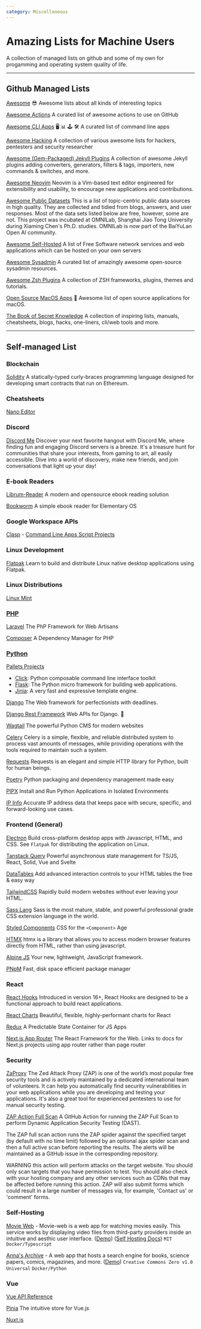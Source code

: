 ```yaml
---
category: Miscellaneous
---
```

# Amazing Lists for Machine Users
A collection of managed lists on github and some of my own for progamming and operating system quality of life.

---

## Github Managed Lists
[Awesome](https://github.com/sindresorhus/awesome)
😎 Awesome lists about all kinds of interesting topics

[Awesome Actions](https://github.com/sdras/awesome-actions)
A curated list of awesome actions to use on GitHub

[Awesome CLI Apps](https://github.com/agarrharr/awesome-cli-apps)
🖥 📊 🕹 🛠 A curated list of command line apps

[Awesome Hacking](https://github.com/Hack-with-Github/Awesome-Hacking)
A collection of various awesome lists for hackers, pentesters and security researcher

[Awesome (Gem-Packaged) Jekyll Plugins](https://github.com/planetjekyll/awesome-jekyll-plugins)
A collection of awesome Jekyll plugins adding converters, generators, filters & tags, importers, new commands & switches, and more.

[Awesome Neovim](https://github.com/rockerBOO/awesome-neovim)
Neovim is a Vim-based text editor engineered for extensibility and usability, to encourage new applications and contributions.

[Awesome Public Datasets](https://github.com/awesomedata/awesome-public-datasets)
This is a list of topic-centric public data sources in high quality. They are collected and tidied from blogs, answers, and user responses. Most of the data sets listed below are free, however, some are not. This project was incubated at OMNILab, Shanghai Jiao Tong University during Xiaming Chen's Ph.D. studies. OMNILab is now part of the BaiYuLan Open AI community.

[Awesome Self-Hosted](https://github.com/awesome-selfhosted/awesome-selfhosted)
A list of Free Software network services and web applications which can be hosted on your own servers

[Awesome Sysadmin](https://github.com/awesome-foss/awesome-sysadmin)
A curated list of amazingly awesome open-source sysadmin resources.

[Awesome Zsh Plugins](https://github.com/unixorn/awesome-zsh-plugins)
A collection of ZSH frameworks, plugins, themes and tutorials.

[Open Source MacOS Apps](https://github.com/serhii-londar/open-source-mac-os-apps)
🚀 Awesome list of open source applications for macOS.

[The Book of Secret Knowledge](https://github.com/trimstray/the-book-of-secret-knowledge)
A collection of inspiring lists, manuals, cheatsheets, blogs, hacks, one-liners, cli/web tools and more.

---

## Self-managed List

### Blockchain
[Solidity](https://soliditylang.org/)
A statically-typed curly-braces programming language designed for developing smart contracts that run on Ethereum.

### Cheatsheets
[Nano Editor](https://www.nano-editor.org/dist/latest/cheatsheet.html)

### Discord
[Discord Me](https://discord.me/servers)
Discover your next favorite hangout with Discord Me, where finding fun and engaging Discord servers is a breeze. It's a treasure hunt for communities that share your interests, from gaming to art, all easily accessible. Dive into a world of discovery, make new friends, and join conversations that light up your day!

### E-book Readers
[Librum-Reader](https://github.com/Librum-Reader)
A modern and opensource ebook reading solution

[Bookworm](https://github.com/babluboy/bookworm)
A simple ebook reader for Elementary OS

### Google Workspace APIs
[Clasp](https://github.com/google/clasp) -
[Command Line Apps Script Projects](https://developers.google.com/apps-script/guides/clasp)

### Linux Development
[Flatpak](https://docs.flatpak.org/en/latest/index.html) Learn to build and distribute Linux native desktop applications using Flatpak.

### Linux Distributions 
[Linux Mint](https://www.linuxmint.com)

### [PHP](https://formulae.brew.sh/formula/php#default)
[Laravel](https://laravel.com/) The PhP Framework for Web Artisans

[Composer](https://getcomposer.org/) A Dependency Manager for PHP


### [Python](https://launchpad.net/~deadsnakes/+archive/ubuntu/ppa)
[Pallets Projects](https://github.com/pallets)
    
- [Click](https://github.com/pallets/click): Python composable command line interface toolkit
- [Flask](https://github.com/pallets/flask): The Python micro framework for building web applications.
- [Jinja](https://github.com/pallets/jinja): A very fast and expressive template engine.

[Django](https://github.com/django/django)
The Web framework for perfectionists with deadlines.

[Django Rest Framework](https://github.com/encode/django-rest-framework)
Web APIs for Django. 🎸

[Wagtail](https://github.com/wagtail)
The powerful Python CMS for modern websites

[Celery](https://github.com/celery/celery)
Celery is a simple, flexible, and reliable distributed system to process vast amounts of messages, while providing operations with the tools required to maintain such a system.

[Requests](https://requests.readthedocs.io/en/latest/)
Requests is an elegant and simple HTTP library for Python, built for human beings.

[Poetry](https://python-poetry.org/)
Python packaging and dependency management made easy

[PIPX](https://pypa.github.io/pipx/)
Install and Run Python Applications in Isolated Environments

[IP Info](https://ipinfo.io/)
Accurate IP address data that keeps pace with secure, specific, and forward-looking use cases.

### Frontend (General)
[Electron](https://www.electronjs.org/) Build cross-platform desktop apps with Javascript, HTML, and CSS. See `Flatpak` for distributing the application on Linux.

[Tanstack Query](https://tanstack.com/query/latest)
Powerful asynchronous state management for TS/JS, React, Solid, Vue and Svelte

[DataTables](https://datatables.net/)
Add advanced interaction controls to your HTML tables the free & easy way

[TailwindCSS](https://tailwindcss.com/)
Rapidly build modern websites without ever leaving your HTML.

[Sass Lang](https://sass-lang.com/)
Sass is the most mature, stable, and powerful professional grade CSS extension language in the world.

[Styled Components](https://styled-components.com/)
CSS for the `<Component>` Age

[HTMX](https://htmx.org/docs/)
htmx is a library that allows you to access modern browser features directly from HTML, rather than using javascript.

[Alpine JS](https://alpinejs.dev/)
Your new, lightweight, JavaScript framework.

[PNpM](https://pnpm.io/)
Fast, disk space efficient package manager

### React
[React Hooks](https://react.dev/reference/react/hooks)
Introduced in version 16+, React Hooks are designed to be a functional approach to build react applications.

[React Charts](https://react-charts.tanstack.com/docs/overview)
Beautiful, flexible, highly-performant charts for React

[Redux](https://redux.js.org/)
A Predictable State Container for JS Apps

[Next.js App Router](https://nextjs.org/docs)
The React Framework for the Web. Links to docs for Next.js projects using app router rather than page router

### Security
[ZaProxy](https://github.com/zaproxy/zaproxy)
The Zed Attack Proxy (ZAP) is one of the world’s most popular free security tools and is actively maintained by a dedicated international team of volunteers. It can help you automatically find security vulnerabilities in your web applications while you are developing and testing your applications. It's also a great tool for experienced pentesters to use for manual security testing.

[ZAP Action Full Scan](https://github.com/zaproxy/action-full-scan)
A GitHub Action for running the ZAP Full Scan to perform Dynamic Application Security Testing (DAST).

The ZAP full scan action runs the ZAP spider against the specified target (by default with no time limit) followed by an optional ajax spider scan and then a full active scan before reporting the results. The alerts will be maintained as a GitHub issue in the corresponding repository.

WARNING this action will perform attacks on the target website. You should only scan targets that you have permission to test. You should also check with your hosting company and any other services such as CDNs that may be affected before running this action. ZAP will also submit forms which could result in a large number of messages via, for example, 'Contact us' or 'comment' forms.

### Self-Hosting
[Movie Web](https://github.com/movie-web) - Movie-web is a web app for watching movies easily. This service works by displaying video files from third-party providers inside an intuitive and aesthic user interface. ([Demo](https://movie-web.app)) ([Self Hosting Docs](https://docs.movie-web.app/self-hosting/hosting-intro)) `MIT` `Docker/Typescript`

[Anna's Archive](https://annas-software.org/AnnaArchivist/annas-archive) - A web app that hosts a search engine for books, science papers, comics, magazines, and more. ([Demo](https://annas-archive.org/)) `Creative Commons Zero v1.0 Universal` `Docker/Python`

### Vue
[Vue API Reference](https://vuejs.org/api/)

[Pinia](https://pinia.vuejs.org/)
The intuitive store for Vue.js

[Nuxt.js](https://github.com/nuxt/nuxt)
